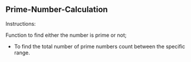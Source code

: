 ## Prime-Number-Calculation

Instructions:

Function to find either the number is prime or not;

- To find the total number of prime numbers count between the specific range.

